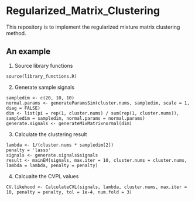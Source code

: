 # Regularized_Matrix_Clustering
This repository is to implement the regularized mixture matrix clustering method.

## An example

1. Source library functions

```source(library_functions.R)```

2. Generate sample signals

```cluster.nums <- 2
sampledim <- c(20, 10, 10)
normal.params <- generateParamsSim(cluster.nums, sampledim, scale = 1, diag = FALSE)
dim <- list(pi = rep(1, cluster.nums) / sum(rep(1, cluster.nums)), sampledim = sampledim, normal.params = normal.params)
generate.signals <- generateMixMatrixnormal(dim)
```

3. Calculate the clustering result 

```
lambda <- 1/(cluster.nums * sampledim[2])
penalty = 'lasso'
signals <- generate.signals$signals
result <- mainEM(signals, max.iter = 10, cluster.nums = cluster.nums, lambda = lambda, penalty = penalty)
```

4. Calcualte the CVPL values

```
CV.likehood <- CalculateCVL(signals, lambda, cluster.nums, max.iter = 10, penalty = penalty, tol = 1e-4, num.fold = 3)
```
